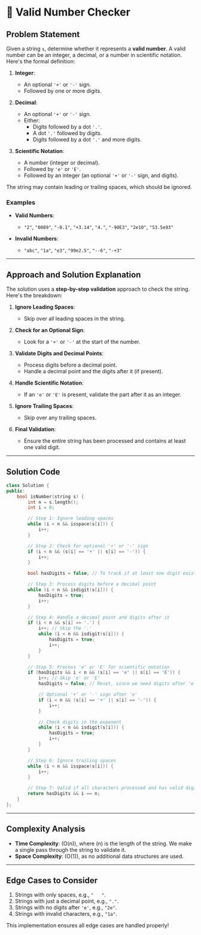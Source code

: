# 📖 Valid Number Checker

## Problem Statement

Given a string `s`, determine whether it represents a **valid number**. A valid number can be an integer, a decimal, or a number in scientific notation. Here's the formal definition:

1. **Integer**:
   - An optional `'+'` or `'-'` sign.
   - Followed by one or more digits.
   
2. **Decimal**:
   - An optional `'+'` or `'-'` sign.
   - Either:
     - Digits followed by a dot `'.'`.
     - A dot `'.'` followed by digits.
     - Digits followed by a dot `'.'` and more digits.
   
3. **Scientific Notation**:
   - A number (integer or decimal).
   - Followed by `'e'` or `'E'`.
   - Followed by an integer (an optional `'+'` or `'-'` sign, and digits).

The string may contain leading or trailing spaces, which should be ignored.

### Examples

- **Valid Numbers**:
  - `"2"`, `"0089"`, `"-0.1"`, `"+3.14"`, `"4."`, `"-90E3"`, `"2e10"`, `"53.5e93"`
  
- **Invalid Numbers**:
  - `"abc"`, `"1a"`, `"e3"`, `"99e2.5"`, `"--6"`, `"-+3"`

---

## Approach and Solution Explanation

The solution uses a **step-by-step validation** approach to check the string. Here's the breakdown:

1. **Ignore Leading Spaces**:
   - Skip over all leading spaces in the string.

2. **Check for an Optional Sign**:
   - Look for a `'+'` or `'-'` at the start of the number.

3. **Validate Digits and Decimal Points**:
   - Process digits before a decimal point.
   - Handle a decimal point and the digits after it (if present).

4. **Handle Scientific Notation**:
   - If an `'e'` or `'E'` is present, validate the part after it as an integer.

5. **Ignore Trailing Spaces**:
   - Skip over any trailing spaces.

6. **Final Validation**:
   - Ensure the entire string has been processed and contains at least one valid digit.

---

## Solution Code

```cpp
class Solution {
public:
    bool isNumber(string s) {
        int n = s.length();
        int i = 0;

        // Step 1: Ignore leading spaces
        while (i < n && isspace(s[i])) {
            i++;
        }

        // Step 2: Check for optional '+' or '-' sign
        if (i < n && (s[i] == '+' || s[i] == '-')) {
            i++;
        }

        bool hasDigits = false; // To track if at least one digit exists

        // Step 3: Process digits before a decimal point
        while (i < n && isdigit(s[i])) {
            hasDigits = true;
            i++;
        }

        // Step 4: Handle a decimal point and digits after it
        if (i < n && s[i] == '.') {
            i++; // Skip the '.'
            while (i < n && isdigit(s[i])) {
                hasDigits = true;
                i++;
            }
        }

        // Step 5: Process 'e' or 'E' for scientific notation
        if (hasDigits && i < n && (s[i] == 'e' || s[i] == 'E')) {
            i++; // Skip 'e' or 'E'
            hasDigits = false; // Reset, since we need digits after 'e'

            // Optional '+' or '-' sign after 'e'
            if (i < n && (s[i] == '+' || s[i] == '-')) {
                i++;
            }

            // Check digits in the exponent
            while (i < n && isdigit(s[i])) {
                hasDigits = true;
                i++;
            }
        }

        // Step 6: Ignore trailing spaces
        while (i < n && isspace(s[i])) {
            i++;
        }

        // Step 7: Valid if all characters processed and has valid digits
        return hasDigits && i == n;
    }
};
```

---

## Complexity Analysis

- **Time Complexity**: \(O(n)\), where \(n\) is the length of the string. We make a single pass through the string to validate it.
- **Space Complexity**: \(O(1)\), as no additional data structures are used.

---

## Edge Cases to Consider

1. Strings with only spaces, e.g., `"   "`.
2. Strings with just a decimal point, e.g., `"."`.
3. Strings with no digits after `'e'`, e.g., `"2e"`.
4. Strings with invalid characters, e.g., `"1a"`.

This implementation ensures all edge cases are handled properly!
